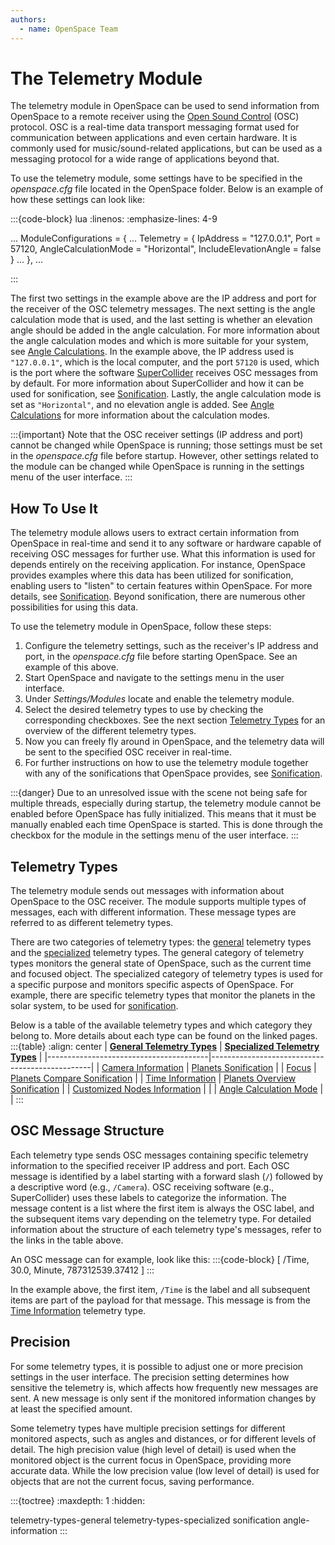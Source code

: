 ```yaml
---
authors:
  - name: OpenSpace Team
---
```


# The Telemetry Module
The telemetry module in OpenSpace can be used to send information from OpenSpace to a remote receiver using the [Open Sound Control](https://ccrma.stanford.edu/groups/osc/index.html) (OSC) protocol. OSC is a real-time data transport messaging format used for communication between applications and even certain hardware. It is commonly used for music/sound-related applications, but can be used as a messaging protocol for a wide range of applications beyond that.

To use the telemetry module, some settings have to be specified in the _openspace.cfg_ file located in the OpenSpace folder. Below is an example of how these settings can look like:

:::{code-block} lua
:linenos:
:emphasize-lines: 4-9

...
ModuleConfigurations = {
    ...
    Telemetry = {
        IpAddress = "127.0.0.1",
        Port = 57120,
        AngleCalculationMode = "Horizontal",
        IncludeElevationAngle = false
    }
    ...
},
...

:::

The first two settings in the example above are the IP address and port for the receiver of the OSC telemetry messages. The next setting is the angle calculation mode that is used, and the last setting is whether an elevation angle should be added in the angle calculation. For more information about the angle calculation modes and which is more suitable for your system, see [Angle Calculations](./angle-information.md). In the example above, the IP address used is `"127.0.0.1"`, which is the local computer, and the port `57120` is used, which is the port where the software [SuperCollider](https://supercollider.github.io/) receives OSC messages from by default. For more information about SuperCollider and how it can be used for sonification, see [Sonification](./sonification.md#sonification). Lastly, the angle calculation mode is set as `"Horizontal"`, and no elevation angle is added.  See [Angle Calculations](./angle-information.md) for more information about the calculation modes.

:::{important}
Note that the OSC receiver settings (IP address and port) cannot be changed while OpenSpace is running; those settings must be set in the _openspace.cfg_ file before startup. However, other settings related to the module can be changed while OpenSpace is running in the settings menu of the user interface.
:::

## How To Use It
The telemetry module allows users to extract certain information from OpenSpace in real-time and send it to any software or hardware capable of receiving OSC messages for further use. What this information is used for depends entirely on the receiving application. For instance, OpenSpace provides examples where this data has been utilized for sonification, enabling users to "listen" to certain features within OpenSpace. For more details, see [Sonification](./sonification.md#sonification). Beyond sonification, there are numerous other possibilities for using this data.

To use the telemetry module in OpenSpace, follow these steps:
  1. Configure the telemetry settings, such as the receiver's IP address and port, in the _openspace.cfg_ file before starting OpenSpace. See an example of this above.
  1. Start OpenSpace and navigate to the settings menu in the user interface.
  1. Under _Settings/Modules_ locate and enable the telemetry module.
  1. Select the desired telemetry types to use by checking the corresponding checkboxes. See the next section [Telemetry Types](#telemetry-types) for an overview of the different telemetry types.
  1. Now you can freely fly around in OpenSpace, and the telemetry data will be sent to the specified OSC receiver in real-time.
  1. For further instructions on how to use the telemetry module together with any of the sonifications that OpenSpace provides, see [Sonification](./sonification.md#sonification).

:::{danger}
Due to an unresolved issue with the scene not being safe for multiple threads, especially during startup, the telemetry module cannot be enabled before OpenSpace has fully initialized. This means that it must be manually enabled each time OpenSpace is started. This is done through the checkbox for the module in the settings menu of the user interface.
:::

## Telemetry Types
The telemetry module sends out messages with information about OpenSpace to the OSC receiver. The module supports multiple types of messages, each with different information. These message types are referred to as different telemetry types.

There are two categories of telemetry types: the [general](telemetry-types-general) telemetry types and the [specialized](telemetry-types-specialized) telemetry types. The general category of telemetry types monitors the general state of OpenSpace, such as the current time and focused object. The specialized category of telemetry types is used for a specific purpose and monitors specific aspects of OpenSpace. For example, there are specific telemetry types that monitor the planets in the solar system, to be used for [sonification](./sonification.md#sonification).

Below is a table of the available telemetry types and which category they belong to. More details about each type can be found on the linked pages.
:::{table}
:align: center
| **[General Telemetry Types](telemetry-types-general)** | **[Specialized Telemetry Types](telemetry-types-specialized)** |
|----------------------------------------|------------------------------------------------|
| [Camera Information](./telemetry-types-general.md#camera-information) | [Planets Sonification](./telemetry-types-specialized.md#planets-sonification) |
| [Focus](./telemetry-types-general.md#focus) | [Planets Compare Sonification](./telemetry-types-specialized.md#planets-compare-sonification) |
| [Time Information](./telemetry-types-general.md#time-information) | [Planets Overview Sonification](./telemetry-types-specialized.md#planets-overview-sonification) |
| [Customized Nodes Information](./telemetry-types-general.md#customized-nodes-information) | |
| [Angle Calculation Mode](./telemetry-types-general.md#angle-calculation-mode) | |
:::

## OSC Message Structure
Each telemetry type sends OSC messages containing specific telemetry information to the specified receiver IP address and port. Each OSC message is identified by a label starting with a forward slash (`/`) followed by a descriptive word (e.g., `/Camera`). OSC receiving software (e.g., SuperCollider) uses these labels to categorize the information. The message content is a list where the first item is always the OSC label, and the subsequent items vary depending on the telemetry type. For detailed information about the structure of each telemetry type's messages, refer to the links in the table above.

An OSC message can for example, look like this:
:::{code-block}
[ /Time, 30.0, Minute, 787312539.37412 ]
:::

In the example above, the first item, `/Time` is the label and all subsequent items are part of the payload for that message. This message is from the [Time Information](./telemetry-types-general.md#time-information) telemetry type.

## Precision
For some telemetry types, it is possible to adjust one or more precision settings in the user interface. The precision setting determines how sensitive the telemetry is, which affects how frequently new messages are sent. A new message is only sent if the monitored information changes by at least the specified amount.

Some telemetry types have multiple precision settings for different monitored aspects, such as angles and distances, or for different levels of detail. The high precision value (high level of detail) is used when the monitored object is the current focus in OpenSpace, providing more accurate data. While the low precision value (low level of detail) is used for objects that are not the current focus, saving performance.

:::{toctree}
:maxdepth: 1
:hidden:

telemetry-types-general
telemetry-types-specialized
sonification
angle-information
:::
